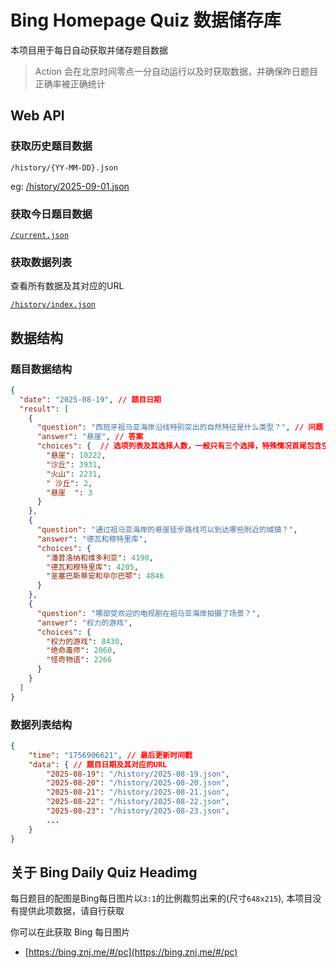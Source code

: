 # Bing Homepage Quiz 数据储存库

本项目用于每日自动获取并储存题目数据

> Action 会在北京时间零点一分自动运行以及时获取数据，并确保昨日题目正确率被正确统计

## Web API

### 获取历史题目数据
`/history/{YY-MM-DD}.json`

eg: [/history/2025-09-01.json](history/2025-09-01.json)

### 获取今日题目数据
[`/current.json`](current.json)

### 获取数据列表
查看所有数据及其对应的URL

[`/history/index.json`](history/index.json)

## 数据结构

### 题目数据结构
```json
{
  "date": "2025-08-19", // 题目日期
  "result": [
    {
      "question": "西班牙祖马亚海岸沿线特别突出的自然特征是什么类型？", // 问题
      "answer": "悬崖", // 答案
      "choices": {  // 选项列表及其选择人数，一般只有三个选择，特殊情况首尾包含空白字符
        "悬崖": 10222,
        "沙丘": 3931,
        "火山": 2231,
        " 沙丘": 2,
        "悬崖  ": 3
      }
    },
    {
      "question": "通过祖马亚海岸的悬崖徒步路线可以到达哪些附近的城镇？",
      "answer": "德瓦和穆特里库",
      "choices": {
        "潘普洛纳和维多利亚": 4190,
        "德瓦和穆特里库": 4205,
        "圣塞巴斯蒂安和毕尔巴鄂": 4846
      }
    },
    {
      "question": "哪部受欢迎的电视剧在祖马亚海岸拍摄了场景？",
      "answer": "权力的游戏",
      "choices": {
        "权力的游戏": 8430,
        "绝命毒师": 2060,
        "怪奇物语": 2266
      }
    }
  ]
}
```

### 数据列表结构
```json
{
    "time": "1756906621", // 最后更新时间戳
    "data": { // 题目日期及其对应的URL
        "2025-08-19": "/history/2025-08-19.json",
        "2025-08-20": "/history/2025-08-20.json",
        "2025-08-21": "/history/2025-08-21.json",
        "2025-08-22": "/history/2025-08-22.json",
        "2025-08-23": "/history/2025-08-23.json",
        ...
    }
}
```

## 关于 Bing Daily Quiz Headimg
每日题目的配图是Bing每日图片以`3:1`的比例裁剪出来的(尺寸`648x215`), 本项目没有提供此项数据，请自行获取

你可以在此获取 Bing 每日图片
* [https://bing.znj.me/#/pc](https://bing.znj.me/#/pc)